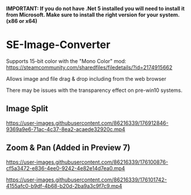 **IMPORTANT: If you do not have .Net 5 installed you will need to install it from Microsoft. Make sure to install the right version for your system. (x86 or x64)**

# SE-Image-Converter
Supports 15-bit color with the "Mono Color" mod: https://steamcommunity.com/sharedfiles/filedetails/?id=2174915662

Allows image and file drag & drop including from the web browser

There may be issues with the transparency effect on pre-win10 systems.

## Image Split

https://user-images.githubusercontent.com/86216339/176912846-9369a9e6-71ac-4c37-8ea2-acaede32920c.mp4

## Zoom & Pan (Added in Preview 7)

https://user-images.githubusercontent.com/86216339/176100876-cf5a3472-e836-4ee0-9242-4e82e14d7ea0.mp4

https://user-images.githubusercontent.com/86216339/176101742-4155afc0-b9df-4b68-b20d-2ba9a3c9f7c9.mp4
